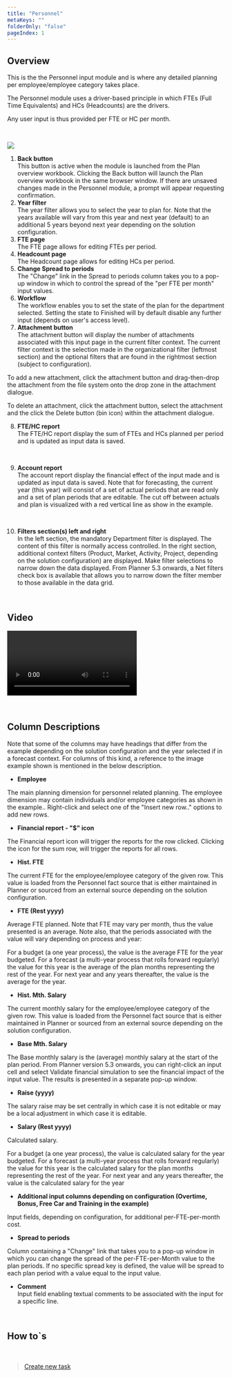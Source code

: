 ```yaml
---
title: "Personnel"
metaKeys: ""
folderOnly: "false"
pageIndex: 1
---
```

## Overview
This is the the Personnel input module and is where any detailed planning per employee/employee category takes place.

The Personnel module uses a driver-based principle in which FTEs (Full Time Equivalents) and HCs (Headcounts) are the drivers.

Any user input is thus provided per FTE or HC per month.

<br/>

![](https://profitbasedocs.blob.core.windows.net/enduserhelp/images/PersonnelOverview.JPG)

1. **Back button** <br/>
This button is active when the module is launched from the Plan overview workbook. Clicking the Back button will launch the Plan overview workbook in the same browser window. If there are unsaved changes made in the Personnel module, a prompt will appear requesting confirmation.
2. **Year filter** <br/>
The year filter allows you to select the year to plan for. Note that the years available will vary from this year and next year (default) to an additional 5 years beyond next year depending on the solution configuration.
3. **FTE page** <br/>
The FTE page allows for editing FTEs per period.
4. **Headcount page** <br/>
The Headcount page allows for editing HCs per period.
5. **Change Spread to periods** <br/>
The "Change" link in the Spread to periods column takes you to a pop-up window in which to control the spread of the "per FTE per month" input values.
6. **Workflow** <br/>
The workflow enables you to set the state of the plan for the department selected. Setting the state to Finished will by default disable any further input (depends on user's access level).
7. **Attachment button** <br/>
The attachment button will display the number of attachments associated with this input page in the current filter context. The current filter context is the selection made in the organizational filter (leftmost section) and the optional filters that are found in the rightmost section (subject to configuration).

To add a new attachment, click the attachment button and drag-then-drop the attachment from the file system onto the drop zone in the attachment dialogue.

To delete an attachment, click the attachment button, select the attachment and the click the Delete button (bin icon) within the attachment dialogue. <br/>

8. **FTE/HC report** <br/>
The FTE/HC report display the sum of FTEs and HCs planned per period and is updated as input data is saved.

<br/>

9. **Account report** <br/>
The account report display the financial effect of the input made and is updated as input data is saved.
Note that for forecasting, the current year (this year) will consist of a set of actual periods that are read only and a set of plan periods that are editable. The cut off between actuals and plan is visualized with a red vertical line as show in the example.

<br/>

10. **Filters section(s) left and right** <br/>
In the left section, the mandatory Department filter is displayed. The content of this filter is normally access controlled. In the right section, additional context filters (Product, Market, Activity, Project, depending on the solution configuration) are displayed. Make filter selections to narrow down the data displayed. From Planner 5.3 onwards, a Net filters check box is available that allows you to narrow down the filter member to those available in the data grid.<br/>

<br/>


## Video
![Introduction](https://profitbasedocs.blob.core.windows.net/enduserhelp/videos/PersonnelInput.mp4)<br/>

<br/>

## Column Descriptions

Note that some of the columns may have headings that differ from the example depending on the solution configuration and the year selected if in a forecast context. For columns of this kind, a reference to the image example shown is mentioned in the below description.

- **Employee**<br/>

The main planning dimension for personnel related planning. The employee dimension may contain individuals and/or employee categories as shown in the example.. Right-click and select one of the "Insert new row.." options to add new rows.

- **Financial report - "$" icon**<br/>

The Financial report icon will trigger the reports for the row clicked. Clicking the icon for the sum row, will trigger the reports for all rows.

- **Hist. FTE**<br/>

The current FTE for the employee/employee category of the given row. This value is loaded from the Personnel fact source that is either maintained in Planner or sourced from an external source depending on the solution configuration.

- **FTE (Rest yyyy)** <br/>

Average FTE planned. Note that FTE may vary per month, thus the value presented is an average. Note also, that the periods associated with the value will vary depending on process and year:

For a budget (a one year process), the value is the average FTE for the year budgeted.
For a forecast (a multi-year process that rolls forward regularly) the value for this year is the average of the plan months representing the rest of the year. For next year and any years thereafter, the value is the average for the year.

- **Hist. Mth. Salary** <br/>

The current monthly salary for the employee/employee category of the given row. This value is loaded from the Personnel fact source that is either maintained in Planner or sourced from an external source depending on the solution configuration.

- **Base Mth. Salary** <br/>

The Base monthly salary is the (average) monthly salary at the start of the plan period. From Planner version 5.3 onwards, you can right-click an input cell and select Validate financial simulation to see the financial impact of the input value. The results is presented in a separate pop-up window.

- **Raise (yyyy)** <br/>

The salary raise may be set centrally in which case it is not editable or may be a local adjustment in which case it is editable.

- **Salary (Rest yyyy)** <br/>

Calculated salary.

For a budget (a one year process), the value is calculated salary for the year budgeted.
For a forecast (a multi-year process that rolls forward regularly) the value for this year is the calculated salary for the plan months representing the rest of the year. For next year and any years thereafter, the value is the calculated salary for the year

- **Additional input columns depending on configuration (Overtime, Bonus, Free Car and Training in the example)** <br/>

Input fields, depending on configuration, for additional per-FTE-per-month cost.

- **Spread to periods** <br/>

Column containing a "Change" link that takes you to a pop-up window in which you can change the spread of the per-FTE-per-Month value to the plan periods. If no specific spread key is defined, the value will be spread to each plan period with a value equal to the input value.

- **Comment** <br/>
Input field enabling textual comments to be associated with the input for a specific line.

<br/>

## How to`s

<br/>

> [Create new task](../../workbooks/process-and-tasks/tasks/create-edit-task.md)<br/>



